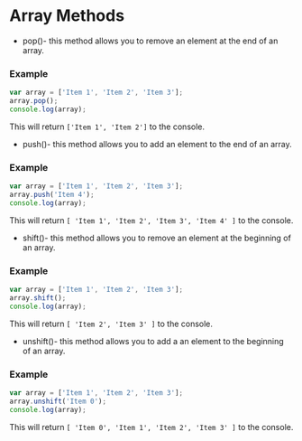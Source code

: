 # Array Methods
- pop()- this method allows you to remove an element at the end of an array.
### Example
```JavaScript
var array = ['Item 1', 'Item 2', 'Item 3'];
array.pop();
console.log(array);
```
This will return `['Item 1', 'Item 2']` to the console.

- push()- this method allows you to add an element to the end of an array.
### Example
```JavaScript
var array = ['Item 1', 'Item 2', 'Item 3'];
array.push('Item 4');
console.log(array);
```
This will return `[ 'Item 1', 'Item 2', 'Item 3', 'Item 4' ]` to the console.

- shift()- this method allows you to remove an element at the beginning of an array.
### Example
```JavaScript
var array = ['Item 1', 'Item 2', 'Item 3'];
array.shift();
console.log(array);
```
This will return `[ 'Item 2', 'Item 3' ]` to the console.

- unshift()- this method allows you to add a an element to the beginning of an array.
### Example
```JavaScript
var array = ['Item 1', 'Item 2', 'Item 3'];
array.unshift('Item 0');
console.log(array);
```
This will return `[ 'Item 0', 'Item 1', 'Item 2', 'Item 3' ]` to the console.
